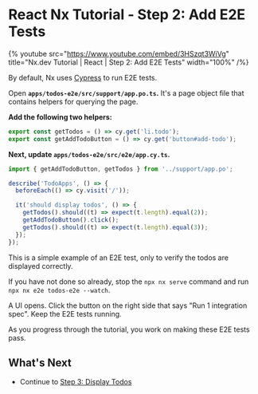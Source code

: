 # React Nx Tutorial - Step 2: Add E2E Tests

{% youtube
src="https://www.youtube.com/embed/3HSzqt3WiVg"
title="Nx.dev Tutorial | React | Step 2: Add E2E Tests"
width="100%" /%}

By default, Nx uses [Cypress](https://cypress.io) to run E2E tests.

Open **`apps/todos-e2e/src/support/app.po.ts`.** It's a page object file that contains helpers for querying the page.

**Add the following two helpers:**

```typescript
export const getTodos = () => cy.get('li.todo');
export const getAddTodoButton = () => cy.get('button#add-todo');
```

**Next, update `apps/todos-e2e/src/e2e/app.cy.ts`.**

```typescript
import { getAddTodoButton, getTodos } from '../support/app.po';

describe('TodoApps', () => {
  beforeEach(() => cy.visit('/'));

  it('should display todos', () => {
    getTodos().should((t) => expect(t.length).equal(2));
    getAddTodoButton().click();
    getTodos().should((t) => expect(t.length).equal(3));
  });
});
```

This is a simple example of an E2E test, only to verify the todos are displayed correctly.

If you have not done so already, stop the `npx nx serve` command and run `npx nx e2e todos-e2e --watch`.

A UI opens. Click the button on the right side that says "Run 1 integration spec". Keep the E2E tests running.

As you progress through the tutorial, you work on making these E2E tests pass.

## What's Next

- Continue to [Step 3: Display Todos](/react-tutorial/03-display-todos)
